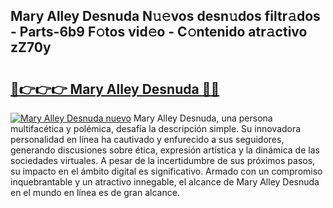 ## Mary Alley Desnuda N𝚞𝚎vos desn𝚞dos filtr𝚊dos - Parts-6b9 F𝚘tos vid𝚎o - C𝚘ntenido atr𝚊ctivo zZ70y

# <h2><a href="http://mb3gib0.tromn.icu/?c=Mary+Alley+Desnuda">🔗👉👉👉 Mary Alley Desnuda 🔗🔗</a></h2>

[![Mary Alley Desnuda nuevo](https://i.imgur.com/pEAQMta.gif)](http://mb3gib0.tromn.icu/?c=Mary+Alley+Desnuda)
Mary Alley Desnuda, una persona multifacética y polémica, desafía la descripción simple. Su innovadora personalidad en línea ha cautivado y enfurecido a sus seguidores, generando discusiones sobre ética, expresión artística y la dinámica de las sociedades virtuales. A pesar de la incertidumbre de sus próximos pasos, su impacto en el ámbito digital es significativo. Armado con un compromiso inquebrantable y un atractivo innegable, el alcance de Mary Alley Desnuda en el mundo en línea es de gran alcance.
